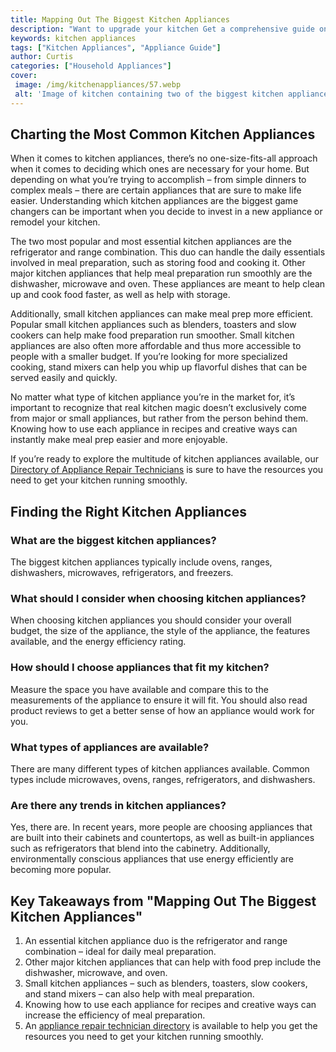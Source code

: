 ```yaml
---
title: Mapping Out The Biggest Kitchen Appliances
description: "Want to upgrade your kitchen Get a comprehensive guide on the biggest kitchen appliances for your home Learn the difference between a range and a stove a fridge and a freezer and more Upgrade your kitchen now"
keywords: kitchen appliances
tags: ["Kitchen Appliances", "Appliance Guide"]
author: Curtis
categories: ["Household Appliances"]
cover: 
 image: /img/kitchenappliances/57.webp
 alt: 'Image of kitchen containing two of the biggest kitchen appliances - a large refrigerator and an oven'
---
```

## Charting the Most Common Kitchen Appliances

When it comes to kitchen appliances, there’s no one-size-fits-all approach when it comes to deciding which ones are necessary for your home. But depending on what you’re trying to accomplish – from simple dinners to complex meals – there are certain appliances that are sure to make life easier. Understanding which kitchen appliances are the biggest game changers can be important when you decide to invest in a new appliance or remodel your kitchen. 

The two most popular and most essential kitchen appliances are the refrigerator and range combination. This duo can handle the daily essentials involved in meal preparation, such as storing food and cooking it. Other major kitchen appliances that help meal preparation run smoothly are the dishwasher, microwave and oven. These appliances are meant to help clean up and cook food faster, as well as help with storage. 

Additionally, small kitchen appliances can make meal prep more efficient. Popular small kitchen appliances such as blenders, toasters and slow cookers can help make food preparation run smoother. Small kitchen appliances are also often more affordable and thus more accessible to people with a smaller budget. If you’re looking for more specialized cooking, stand mixers can help you whip up flavorful dishes that can be served easily and quickly.

No matter what type of kitchen appliance you’re in the market for, it’s important to recognize that real kitchen magic doesn’t exclusively come from major or small appliances, but rather from the person behind them. Knowing how to use each appliance in recipes and creative ways can instantly make meal prep easier and more enjoyable. 

If you’re ready to explore the multitude of kitchen appliances available, our [Directory of Appliance Repair Technicians](./pages/appliance-repair-technicians) is sure to have the resources you need to get your kitchen running smoothly.

## Finding the Right Kitchen Appliances 

### What are the biggest kitchen appliances?
The biggest kitchen appliances typically include ovens, ranges, dishwashers, microwaves, refrigerators, and freezers. 

### What should I consider when choosing kitchen appliances?
When choosing kitchen appliances you should consider your overall budget, the size of the appliance, the style of the appliance, the features available, and the energy efficiency rating. 

### How should I choose appliances that fit my kitchen?
Measure the space you have available and compare this to the measurements of the appliance to ensure it will fit. You should also read product reviews to get a better sense of how an appliance would work for you. 

### What types of appliances are available? 
There are many different types of kitchen appliances available. Common types include microwaves, ovens, ranges, refrigerators, and dishwashers. 

### Are there any trends in kitchen appliances?
Yes, there are. In recent years, more people are choosing appliances that are built into their cabinets and countertops, as well as built-in appliances such as refrigerators that blend into the cabinetry. Additionally, environmentally conscious appliances that use energy efficiently are becoming more popular.

## Key Takeaways from "Mapping Out The Biggest Kitchen Appliances" 
1. An essential kitchen appliance duo is the refrigerator and range combination – ideal for daily meal preparation.
2. Other major kitchen appliances that can help with food prep include the dishwasher, microwave, and oven.
3. Small kitchen appliances – such as blenders, toasters, slow cookers, and stand mixers – can also help with meal preparation.
4. Knowing how to use each appliance for recipes and creative ways can increase the efficiency of meal preparation.
5. An [appliance repair technician directory](./pages/appliance-repair-technicians) is available to help you get the resources you need to get your kitchen running smoothly.
